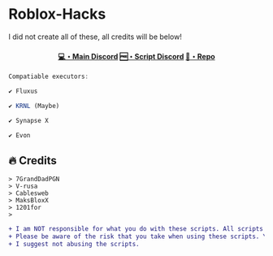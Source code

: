 # Roblox-Hacks

I did not create all of these, all credits will be below!

<h4 align="center">
  <a href="https://discord.gg/qybBqmkcnE">💻・Main Discord</a>
  <a href="https://discord.gg/6cszzzf6sc">🆓・Script Discord</a>
  <a href="https://github.com/Jakee8718/Roblox-Hacks/">📜・Repo</a>
</h4>



```js
Compatiable executors:

✔ Fluxus

✔ KRNL (Maybe)

✔ Synapse X

✔ Evon
```


## :fire: Credits
```sh-session
> 7GrandDadPGN
> V-rusa
> Cablesweb
> MaksBloxX
> 1201for
>
```


  ```diff
  + I am NOT responsible for what you do with these scripts. All scripts are public and are not to be redistributed without giving proper credits.
  + Please be aware of the risk that you take when using these scripts. You can get banned from ROBLOX for exploiting which is understandable. Use at your own risk.
  + I suggest not abusing the scripts.
  ```

